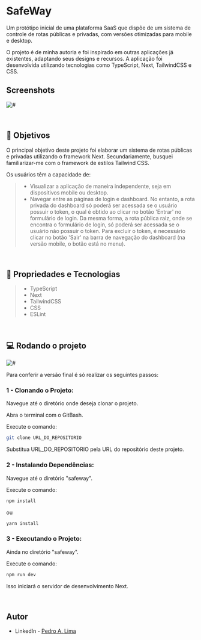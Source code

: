 # SafeWay

Um protótipo inicial de uma plataforma SaaS que dispõe de um sistema de controle de rotas públicas e privadas, com versões otimizadas para mobile e desktop.

O projeto é de minha autoria e foi inspirado em outras aplicações já existentes, adaptando seus designs e recursos. A aplicação foi desenvolvida utilizando tecnologias como TypeScript, Next, TailwindCSS e CSS.

## Screenshots

![#](./public/1.png)

</br>

## 🎯 Objetivos

O principal objetivo deste projeto foi elaborar um sistema de rotas públicas e privadas utilizando o framework Next. Secundariamente, busquei familiarizar-me com o framework de estilos Tailwind CSS.

Os usuários têm a capacidade de:
> - Visualizar a aplicação de maneira independente, seja em dispositivos mobile ou desktop.
> - Navegar entre as páginas de login e dashboard. No entanto, a rota privada do dashboard só poderá ser acessada se o usuário possuir o token, o qual é obtido ao clicar no botão 'Entrar' no formulário de login. Da mesma forma, a rota pública raiz, onde se encontra o formulário de login, só poderá ser acessada se o usuário não possuir o token. Para excluir o token, é necessário clicar no botão 'Sair' na barra de navegação do dashboard (na versão mobile, o botão está no menu).

</br>

## 🔧 Propriedades e Tecnologias

> - TypeScript
> - Next 
> - TailwindCSS
> - CSS
> - ESLint

</br>

<!-- ## 🧠 Meu aprendizado

Este projeto proporcionou minha primeira experiência com o framework Next. Sem dúvida, o que mais me chamou a atenção na ferramenta, além de toda facilidade no desenvolvimento, foi a combinação de renderização do lado do servidor (SSR) e renderização do lado do cliente (CSR), que oferecem uma fluidez imensa à aplicação.

<img src="./public/next.avif" width="800">

fonte: [Documentação](https://nextjs.org/docs/app/building-your-application/routing)

Gostaria de destacar a abordagem do framework em relação às rotas, pois tudo é muito intuitivo. A estrutura de pastas é utilizada para definir as rotas, como mostrado na imagem acima, cada pasta representa uma rota.

```ts
export default function Dashboard() {...
}
```

A pasta por si só não concederá acesso à rota; é necessário um arquivo page.jsx/tsx. Dentro desse arquivo, precisamos criar um componente com o nome da rota desejada.

[Saiba Mais!](https://nextjs.org/docs)     

</br> -->

## 💻 Rodando o projeto

![#](./public/mobile.gif)

Para conferir a versão final é só realizar os seguintes passos:

### 1 - Clonando o Projeto:
Navegue até o diretório onde deseja clonar o projeto.

Abra o terminal com o GitBash.

Execute o comando:

```bash
git clone URL_DO_REPOSITORIO
```
Substitua URL_DO_REPOSITORIO pela URL do repositório deste projeto.

### 2 - Instalando Dependências:
Navegue até o diretório "safeway".

Execute o comando:

```bash
npm install
```
ou
```bash
yarn install
```

### 3 - Executando o Projeto:
Ainda no diretório "safeway".

Execute o comando:

```bash
npm run dev
```
Isso iniciará o servidor de desenvolvimento Next.

</br>

## Autor

- LinkedIn - [Pedro A. Lima](https://www.linkedin.com/in/pedroalima6/)
